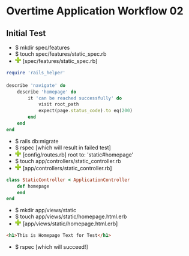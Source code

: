 # Overtime Application Workflow 02

## Initial Test

- $ mkdir spec/features
- $ touch spec/features/static_spec.rb
- ![add](plus.png) [spec/features/static_spec.rb] 
```ruby	
require 'rails_helper'

describe 'navigate' do
	describe 'homepage' do
		it 'can be reached successfully' do
			visit root_path
			expect(page.status_code).to eq(200)
		end
	end
end
```
- $ rails db:migrate
- $ rspec [which will result in failed test]
- ![add](plus.png) [config/routes.rb] root to: 'static#homepage'
- $ touch app/controllers/static_controller.rb
- ![add](plus.png) [app/controllers/static_controller.rb]
```ruby	
class StaticController < ApplicationController
	def homepage
	end
end
```
- $ mkdir app/views/static
- $ touch app/views/static/homepage.html.erb
- ![add](plus.png) [app/views/static/homepage.html.erb]
```html
<h1>This is Homepage Text for Test</h1>
```
- $ rspec [which will succeed!]
